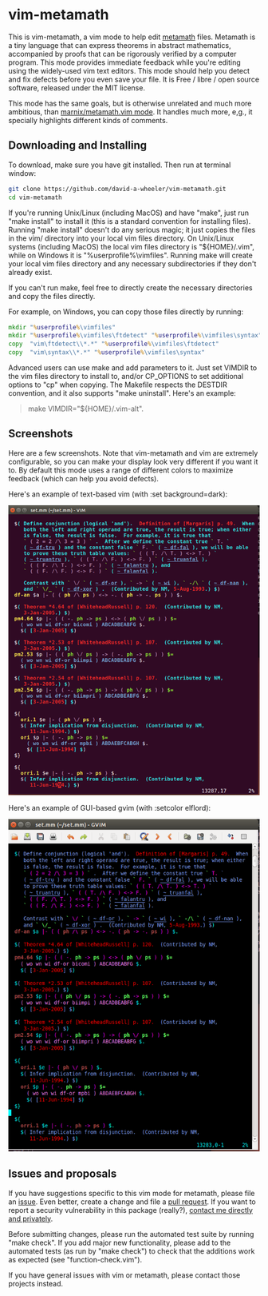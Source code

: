 # vim-metamath

This is vim-metamath, a vim mode to help edit
[metamath](http://metamath.org/) files.
Metamath is a tiny language that can express theorems in abstract mathematics,
accompanied by proofs that can be rigorously verified by a computer program.
This mode provides immediate feedback while you're editing using the
widely-used vim text editors.
This mode should help you detect and fix defects before you even save your file.
It is Free / libre / open source software, released under the MIT license.

This mode has the same goals, but is otherwise unrelated
and much more ambitious, than
[marnix/metamath.vim mode](https://github.com/marnix/metamath.vim).
It handles much more, e,g., it specially highlights different kinds of comments.

## Downloading and Installing


To download, make sure you have git installed. Then run at terminal window:

~~~~sh
git clone https://github.com/david-a-wheeler/vim-metamath.git
cd vim-metamath
~~~~

If you're running Unix/Linux (including MacOS) and have "make",
just run "make install" to install it
(this is a standard convention for installing files).
Running "make install" doesn't do any serious magic;
it just copies the files in the vim/ directory
into your local vim files directory.
On Unix/Linux systems (including MacOS) the local vim files directory
is "${HOME}/.vim", while on Windows it is "%userprofile%\vimfiles".
Running make will create your local vim files directory
and any necessary subdirectories if they don't already exist.

If you can't run make, feel free to directly create the necessary directories
and copy the files directly.

For example, on Windows, you can copy those files directly by running:

~~~~cmd
mkdir "%userprofile%\vimfiles"
mkdir "%userprofile%\vimfiles\ftdetect" "%userprofile%\vimfiles\syntax"
copy  "vim\ftdetect\\*.*" "%userprofile%\vimfiles\ftdetect"
copy  "vim\syntax\\*.*" "%userprofile%\vimfiles\syntax"
~~~~


Advanced users can use make and add parameters to it.
Just set VIMDIR to the vim files directory to install to, and/or
CP\_OPTIONS to set additional options to "cp" when copying.
The Makefile respects the DESTDIR convention, and it also
supports "make uninstall".  Here's an example:

> make VIMDIR="${HOME}/.vim-alt".

## Screenshots

Here are a few screenshots.
Note that vim-metamath and vim are extremely configurable, so you
can make your display look very different if you want it to.
By default this mode uses a range of different colors to
maximize feedback (which can help you avoid defects).

Here's an example of text-based vim (with :set background=dark):

![Vim metamath screenshot](https://github.com/david-a-wheeler/vim-metamath/blob/master/vim-metamath-screenshot.png)

Here's an example of GUI-based gvim (with :setcolor elflord):

![GVim metamath screenshot](https://github.com/david-a-wheeler/vim-metamath/blob/master/gvim-metamath-elflord.png)

## Issues and proposals

If you have suggestions specific to this vim mode for metamath, please file an
[issue](https://github.com/david-a-wheeler/vim-metamath/issues).
Even better, create a change and file a
[pull request](https://github.com/david-a-wheeler/vim-metamath/pulls).
If you want to report a security vulnerability in this package (really?),
[contact me directly and privately](http://www.dwheeler.com/contactme.html).

Before submitting changes, please run the automated test suite
by running "make check".
If you add major new functionality, please add to the automated tests
(as run by "make check") to check that the additions work as expected
(see "function-check.vim").

If you have general issues with vim or metamath, please contact those
projects instead.

